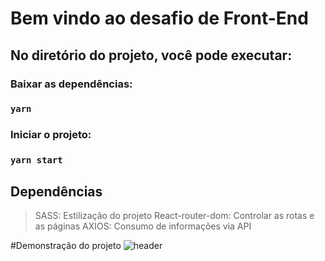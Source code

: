 # Bem vindo ao desafio de Front-End

## No diretório do projeto, você pode executar:

### Baixar as dependências:
### `yarn`

### Iniciar o projeto:
### `yarn start`

## Dependências
> SASS: Estilização do projeto
> React-router-dom: Controlar as rotas e as páginas
> AXIOS: Consumo de informações via API

#Demonstração do projeto
![header](https://user-images.githubusercontent.com/58302084/168325622-eef69551-bd13-49e2-b8e2-aa95c8e850d8.gif)
